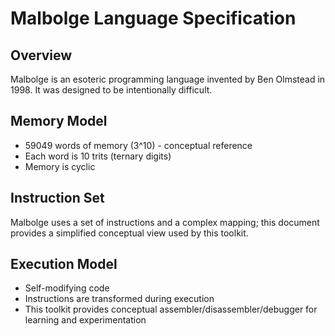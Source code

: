 # Malbolge Language Specification

## Overview
Malbolge is an esoteric programming language invented by Ben Olmstead in 1998. It was designed to be intentionally difficult.

## Memory Model
- 59049 words of memory (3^10) - conceptual reference
- Each word is 10 trits (ternary digits)
- Memory is cyclic

## Instruction Set
Malbolge uses a set of instructions and a complex mapping; this document provides a simplified conceptual view used by this toolkit.

## Execution Model
- Self-modifying code
- Instructions are transformed during execution
- This toolkit provides conceptual assembler/disassembler/debugger for learning and experimentation

